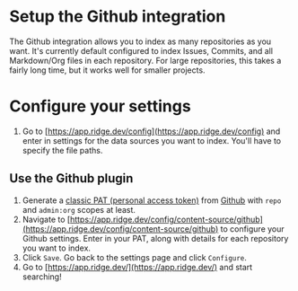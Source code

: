 # Setup the Github integration

The Github integration allows you to index as many repositories as you want. It's currently default configured to index Issues, Commits, and all Markdown/Org files in each repository. For large repositories, this takes a fairly long time, but it works well for smaller projects.

# Configure your settings

1. Go to [https://app.ridge.dev/config](https://app.ridge.dev/config) and enter in settings for the data sources you want to index. You'll have to specify the file paths.

## Use the Github plugin

1. Generate a [classic PAT (personal access token)](https://docs.github.com/en/authentication/keeping-your-account-and-data-secure/managing-your-personal-access-tokens) from [Github](https://github.com/settings/tokens) with `repo` and `admin:org` scopes at least.
2. Navigate to [https://app.ridge.dev/config/content-source/github](https://app.ridge.dev/config/content-source/github) to configure your Github settings. Enter in your PAT, along with details for each repository you want to index.
3. Click `Save`. Go back to the settings page and click `Configure`.
4. Go to [https://app.ridge.dev/](https://app.ridge.dev/) and start searching!
